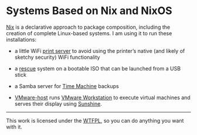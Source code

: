Systems Based on Nix and NixOS
==============================

[Nix](https://nixos.org) is a declarative approach to package composition, including the 
creation of complete Linux-based systems. I am using it to run these installations:

* a little WiFi [print server](print-server) to avoid using the printer’s native (and likely 
of sketchy security) WiFi functionality

* a [rescue](rescue) system on a bootable ISO that can be launched from a USB stick

* a Samba server for [Time Machine](time-machine) backups

* [VMware-host](vmware-host) runs [VMware 
Workstation](https://www.vmware.com/de/products/workstation-pro.html) to execute virtual 
machines and serves their display using [Sunshine](https://app.lizardbyte.dev/Sunshine/).

___
This work is licensed under the [WTFPL](http://www.wtfpl.net/), so you can do anything you 
want with it.
